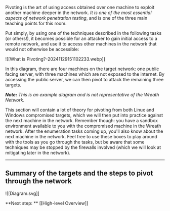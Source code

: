 Pivoting is the art of using access obtained over one machine to exploit another machine deeper in the network. *It is one of the most essential aspects of network penetration testing*, and is one of the three main teaching points for this room.

Put simply, by using one of the techniques described in the following tasks (or others!), it becomes possible for an attacker to gain initial access to a remote network, and use it to access other machines in the network that would not otherwise be accessible:

![[What is Pivoting?-20241129151102233.webp]]

In this diagram, there are four machines on the target network: one public facing server, with three machines which are not exposed to the internet. By accessing the public server, we can then pivot to attack the remaining three targets.

_**Note:** This is an example diagram and is not representative of the Wreath Network._

This section will contain a lot of theory for pivoting from both Linux and Windows compromised targets, which we will then put into practice against the next machine in the network. Remember though: you have a sandbox environment available to you with the compromised machine in the Wreath network. After the enumeration tasks coming up, you'll also know about the next machine in the network. Feel free to use these boxes to play around with the tools as you go through the tasks, but be aware that some techniques may be stopped by the firewalls involved (which we will look at mitigating later in the network).


---

## Summary of the targets and the steps to pivot through the network

![[Diagram.svg]]








**Next step: ** [[High-level Overview]]

